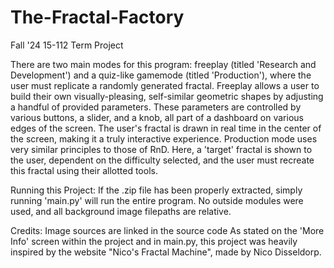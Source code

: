 # The-Fractal-Factory
Fall '24 15-112 Term Project

There are two main modes for this program: freeplay (titled 'Research and Development') and a quiz-like gamemode
(titled 'Production'), where the user must replicate a randomly generated
fractal. Freeplay allows a user to build their own visually-pleasing, 
self-similar geometric shapes by adjusting a handful of provided parameters. 
These parameters are controlled by various buttons, a slider, and a knob, all 
part of a dashboard on various edges of the screen. The user's fractal is drawn 
in real time in the center of the screen, making it a truly interactive 
experience. Production mode uses very similar principles to those of RnD.
Here, a 'target' fractal is shown to the user, dependent on the difficulty
selected, and the user must recreate this fractal using their allotted tools.

Running this Project:
If the .zip file has been properly extracted, simply running 'main.py' will run
the entire program. No outside modules were used, and all background image
filepaths are relative.

Credits:
Image sources are linked in the source code
As stated on the 'More Info' screen within the project and in main.py, 
this project was heavily inspired by the website "Nico's Fractal Machine",
made by Nico Disseldorp.
